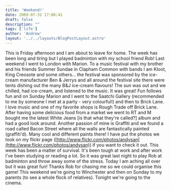 ```yaml
---
title: 'Weekend!'
date: 2009-07-31 17:00:41
draft: false
description: ""
tags: ['life']
author: 'Andrew'
layout: '../../layouts/BlogPostLayout.astro'
---
```


This is Friday afternoon and I am about to leave for home. The week has been long and tiring but I played badminton with my school friend Rob! Last weekend I went to London with Marion. To a music festival with my brother and his friends Summer Sundae in Clapham Common with bands I am Kloot, King Creosote and some others... the festival was sponsored by the ice-cream manufacturer Ben & Jerrys and all around the festival site there were tents dishing out the many B&J ice-cream flavours! The sun was out and we chilled, had ice-cream, and listened to the music. It was great! Fun follows fun and on Sunday Marion and I went to the Saatchi Gallery (recommended to me by someone I met at a party - very colourful!) and then to Brick Lane. I love music and one of my favorite shops is Rough Trade off Brick Lane. After having some delicious food from a market we went to RT and M bought me the latest White Jeans \[is that what they're called?\] album and had a good look around. Another passion of mine is Graffiti and we found a road called Bacon Street where all the walls are fantastically painted (graffiti'd). Many cool and different paints there! I have put the photos we took on my flickr page ([http://www.flickr.com/photos/andysan](http://www.flickr.com/photos/andysan)) if you want to check it out. This week has been a matter of survival. It's been tough at work and after work I've been studying or reading a lot. So it was great last night to play Rob at badminton and throw away some of the stress. Today I am aching all over but it was great fun! Thanks Rob for chasing me so we could organise this game! This weekend we're going to Winchester and then on Sunday to my parents (to see a whole flock of relatives). Tonight we're going to the cinema.
